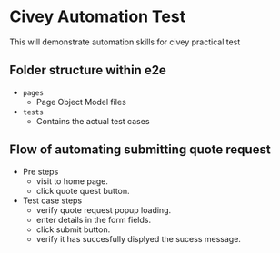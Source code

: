 # Civey Automation Test
This will demonstrate automation skills for civey practical test

## Folder structure within e2e
- `pages`
    * Page Object Model files
- `tests`
    * Contains the actual test cases

## Flow of automating submitting quote request

- Pre steps
    * visit to home page.
    * click quote quest button.
- Test case steps
  * verify quote request popup loading.
  * enter details in the form fields.
  * click submit button.
  * verify it has succesfully displyed the sucess message.






